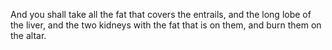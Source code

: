 And you shall take all the fat that covers the entrails, and the long lobe of the liver, and the two kidneys with the fat that is on them, and burn them on the altar.
